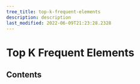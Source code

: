 ```yaml
---
tree_title: top-k-frequent-elements
description: description
last_modified: 2022-06-09T21:23:28.2328
---
```


# Top K Frequent Elements

## Contents
